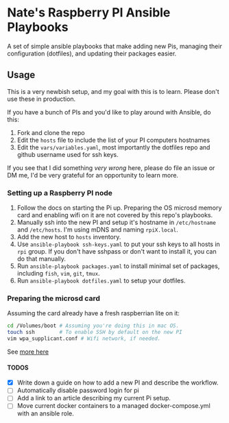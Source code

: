 # Nate's Raspberry PI Ansible Playbooks

A set of simple ansible playbooks that make adding new Pis, managing their 
configuration (dotfiles), and updating their packages easier.

## Usage
This is a very newbish setup, and my goal with this is to learn. Please don't use these in production.

If you have a bunch of PIs and you'd like to play around with Ansible, do this: 
1. Fork and clone the repo
2. Edit the `hosts` file to include the list of your PI computers hostnames
3. Edit the `vars/variables.yaml`, most importantly the dotfiles repo and github username used for ssh keys.

If you see that I did something _very wrong_ here, please do file an issue or DM me, I'd be very grateful for an opportunity to learn more.

### Setting up a Raspberry PI node
1. Follow the docs on starting the Pi up. Preparing the OS microsd memory card and enabling wifi on it are not covered by this repo's playbooks.
2. Manually ssh into the new PI and setup it's hostname in `/etc/hostname` and `/etc/hosts`. I'm using mDNS and naming `rpiX.local`.
3. Add the new host to `hosts` inventory.
4. Use `ansible-playbook ssh-keys.yaml` to put your ssh keys to all hosts in `rpi` group. If you don't have sshpass or don't want to install it, you can do that manually.
5. Run `ansible-playbook packages.yaml` to install minimal set of packages, including `fish`, `vim`, `git`, `tmux`.
6. Run `ansible-playbook dotfiles.yaml` to setup your dotfiles.


### Preparing the microsd card
Assuming the card already have a fresh raspberrian lite on it: 

```bash
cd /Volumes/boot # Assuming you're doing this in mac OS. 
touch ssh        # To enable SSH by default on the new PI
vim wpa_supplicant.conf # Wifi network, if needed.
```

See [more here](https://www.raspberrypi.org/documentation/configuration/wireless/headless.md)

#### TODOS

- [x] Write down a guide on how to add a new PI and describe the workflow.
- [ ] Automatically disable password login for pi
- [ ] Add a link to an article describing my current Pi setup.
- [ ] Move current docker containers to a managed docker-compose.yml with an ansible role.
